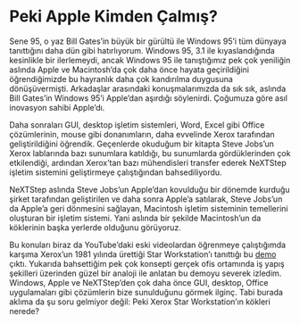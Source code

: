 # Peki Apple Kimden Çalmış?

Sene 95, o yaz Bill Gates’in büyük bir gürültü ile Windows 95’i tüm dünyaya tanıttığını daha dün gibi hatırlıyorum. 
Windows 95, 3.1 ile kıyaslandığında kesinlikle bir ilerlemeydi, ancak Windows 95 ile tanıştığımız pek çok yeniliğin 
aslında Apple ve Macintosh’da çok daha önce hayata geçirildiğini öğrendiğimizde bu hayranlık daha çok kandırılma 
duygusuna dönüşüvermişti. Arkadaşlar arasındaki konuşmalarımızda da sık sık, aslında Bill Gates’in Windows 95’i Apple’dan 
aşırdığı söylenirdi. Çoğumuza göre asıl inovasyon sahibi Apple’dı.

Daha sonraları GUI, desktop işletim sistemleri, Word, Excel gibi Office çözümlerinin, mouse gibi donanımların, daha 
evvelinde Xerox tarafından geliştirildiğini öğrendik. Geçenlerde okuduğum bir kitapta Steve Jobs’un Xerox lablarında 
bazı sunumlara katıldığı, bu sunumlarda gördüklerinden çok etkilendiği, ardından Xerox’tan bazı mühendisleri transfer 
ederek NeXTStep işletim sistemini geliştirmeye çalıştığından bahsediliyordu.

NeXTStep aslında Steve Jobs’un Apple’dan kovulduğu bir dönemde kurduğu şirket tarafından geliştirilen ve daha sonra 
Apple’a satılarak, Steve Jobs’un da Apple’a geri dönmesini sağlayan, Macintosh işletim sisteminin temellerini oluşturan 
bir işletim sistemi. Yani aslında bir şekilde Macintosh’un da köklerinin başka yerlerde olduğunu görüyoruz.

Bu konuları biraz da YouTube’daki eski videolardan öğrenmeye çalıştığımda karşıma Xerox’un 1981 yılında ürettiği Star 
Workstation’ı tanıttığı bu [demo](https://www.youtube.com/watch?v=xJzYRgmnJrE) çıktı. Yukarıda bahsettiğim pek çok 
konsepti gerçek ofis ortamında iş yapış şekilleri 
üzerinden güzel bir analoji ile anlatan bu demoyu severek izledim. Windows, Apple ve NeXTStep’den çok daha önce GUI, 
desktop, Office uygulamaları gibi çözümlerin bize sunulduğunu görmek ilginç. Tabi burada aklıma da şu soru gelmiyor 
değil: Peki Xerox Star Workstation’ın kökleri nerede?

